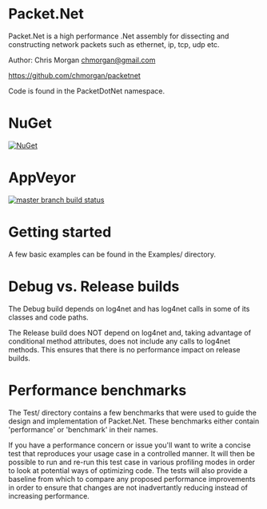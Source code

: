Packet.Net
==========

Packet.Net is a high performance .Net assembly for dissecting and constructing
network packets such as ethernet, ip, tcp, udp etc.

Author: Chris Morgan <chmorgan@gmail.com>

https://github.com/chmorgan/packetnet

Code is found in the PacketDotNet namespace.

NuGet
=====

[![NuGet](https://img.shields.io/nuget/v/PacketDotNet.svg)](https://www.nuget.org/packages/PacketDotNet/)

AppVeyor
==================================
[![master branch build status](https://ci.appveyor.com/api/projects/status/4vjrt4farp86upb0/branch/master?svg=true)](https://ci.appveyor.com/project/chmorgan/packetnet/branch/master)


Getting started
===============

A few basic examples can be found in the Examples/ directory.


Debug vs. Release builds
========================

The Debug build depends on log4net and has log4net calls in some of its classes and
code paths.

The Release build does NOT depend on log4net and, taking advantage of conditional
method attributes, does not include any calls to log4net methods. This ensures that there
is no performance impact on release builds.


Performance benchmarks
======================

The Test/ directory contains a few benchmarks that were used to guide the design
and implementation of Packet.Net. These benchmarks either contain 'performance' or
'benchmark' in their names.

If you have a performance concern or issue you'll want to write a concise test that reproduces
your usage case in a controlled manner. It will then be possible to run and re-run
this test case in various profiling modes in order to look at potential ways of
optimizing code. The tests will also provide a baseline from which to compare
any proposed performance improvements in order to ensure that changes are not
inadvertantly reducing instead of increasing performance.
